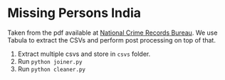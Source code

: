 Missing Persons India
==============


Taken from the pdf available at [National Crime Records Bureau](http://ncrb.nic.in/MissingUidb/20170821-Missing%20Person%20Report.pdf).
We use Tabula to extract the CSVs and perform post processing on top of that.

1. Extract multiple csvs and store in `csvs` folder.
2. Run `python joiner.py`
3. Run `python cleaner.py`

